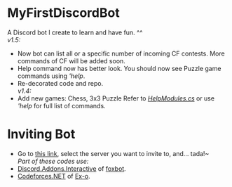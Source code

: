 # MyFirstDiscordBot
A Discord bot I create to learn and have fun. ^^  
*v1.5:*
- Now bot can list all or a specific number of incoming CF contests. More commands of CF will be added soon.
- Help command now has better look. You should now see Puzzle game commands using *'help*.
- Re-decorated code and repo.  
*v1.4:*
- Add new games: Chess, 3x3 Puzzle
Refer to *[HelpModules.cs](https://github.com/SxweetLollipop/MyFirstDiscordBot/blob/master/2nd/Commands/BasicCommands/HelpModules.cs)* or use *'help* for full list of commands.
# Inviting Bot
- Go to [this link](https://discord.com/api/oauth2/authorize?client_id=675207704293277706&permissions=0&scope=bot), select the server you want to invite to, and... tada!~  
*Part of these codes use:*
- [Discord.Addons.Interactive](https://github.com/foxbot/Discord.Addons.Interactive) of [foxbot](https://github.com/foxbot).
- [Codeforces.NET](https://github.com/Ex-o/Codeforces.NET) of [Ex-o](https://github.com/Ex-o).

